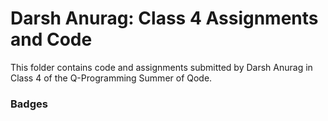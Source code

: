 # Darsh Anurag: Class 4 Assignments and Code
This folder contains code and assignments submitted by Darsh Anurag in Class 4 of the Q-Programming Summer of Qode.
### Badges